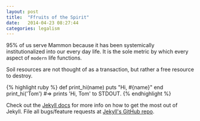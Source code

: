 ```yaml
---
layout: post
title:  "Ffruits of the Spirit"
date:   2014-04-23 08:27:44
categories: legalism
---
```


95% of us serve Mammon because it has been systemically institutionalized into our every day life. It is the sole metric by which every aspect of `modern` life functions.

Soil resources are not thought of as a transaction, but rather a free resource to destroy.

{% highlight ruby %}
def print_hi(name)
  puts "Hi, #{name}"
end
print_hi('Tom')
#=> prints 'Hi, Tom' to STDOUT.
{% endhighlight %}

Check out the [Jekyll docs][jekyll] for more info on how to get the most out of Jekyll. File all bugs/feature requests at [Jekyll's GitHub repo][jekyll-gh].

[jekyll-gh]: https://github.com/mojombo/jekyll
[jekyll]:    http://jekyllrb.com
